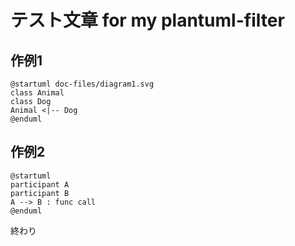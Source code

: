 # テスト文章 for my plantuml-filter

## 作例1

```plantuml
@startuml doc-files/diagram1.svg
class Animal
class Dog
Animal <|-- Dog
@enduml
```

## 作例2

```plantuml
@startuml 
participant A
participant B
A --> B : func call
@enduml
```

終わり
